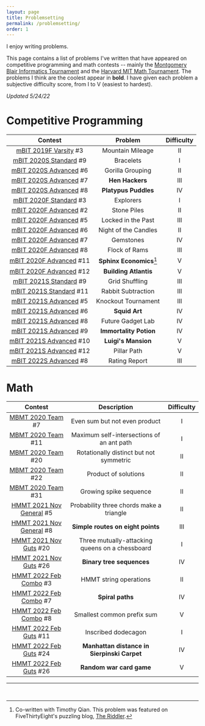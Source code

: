 ```yaml
---
layout: page
title: Problemsetting
permalink: /problemsetting/
order: 1
---
```


I enjoy writing problems.

This page contains a list of problems I've written that have appeared on competitive programming and math contests -- mainly the [Montgomery Blair Informatics Tournament](https://mbit.mbhs.edu/) and the [Harvard MIT Math Tournament](https://www.hmmt.org/). The problems I think are the coolest appear in **bold**. I have given each problem a subjective difficulty score, from I to V (easiest to hardest).

*Updated 5/24/22*

# Competitive Programming

|                                   Contest                                   |         Problem        | Difficulty |
|:---------------------------------------------------------------------------:|:----------------------:|:----------:|
|   [mBIT 2019F Varsity](https://mbit.mbhs.edu/archive/2019/varsity.pdf) #3   |    Mountain Mileage    |     II     |
|  [mBIT 2020S Standard](https://mbit.mbhs.edu/archive/2020/standard.pdf) #9  |        Bracelets       |      I     |
|  [mBIT 2020S Advanced](https://mbit.mbhs.edu/archive/2020/advanced.pdf) #6  |    Gorilla Grouping    |     II     |
|  [mBIT 2020S Advanced](https://mbit.mbhs.edu/archive/2020/advanced.pdf) #7  |     **Hen Hackers**    |     III    |
|  [mBIT 2020S Advanced](https://mbit.mbhs.edu/archive/2020/advanced.pdf) #8  |  **Platypus Puddles**  |     IV     |
|  [mBIT 2020F Standard](https://mbit.mbhs.edu/archive/2020f/standard.pdf) #3 |        Explorers       |      I     |
|  [mBIT 2020F Advanced](https://mbit.mbhs.edu/archive/2020f/advanced.pdf) #2 |       Stone Piles      |     II     |
|  [mBIT 2020F Advanced](https://mbit.mbhs.edu/archive/2020f/advanced.pdf) #5 |   Locked in the Past   |     III    |
|  [mBIT 2020F Advanced](https://mbit.mbhs.edu/archive/2020f/advanced.pdf) #6 |  Night of the Candles  |     II     |
|  [mBIT 2020F Advanced](https://mbit.mbhs.edu/archive/2020f/advanced.pdf) #7 |        Gemstones       |     IV     |
|  [mBIT 2020F Advanced](https://mbit.mbhs.edu/archive/2020f/advanced.pdf) #8 |      Flock of Rams     |     III    |
| [mBIT 2020F Advanced](https://mbit.mbhs.edu/archive/2020f/advanced.pdf) #11 |**Sphinx Economics**[^1]|      V     |
| [mBIT 2020F Advanced](https://mbit.mbhs.edu/archive/2020f/advanced.pdf) #12 |  **Building Atlantis** |      V     |
|  [mBIT 2021S Standard](https://mbit.mbhs.edu/archive/2021s/standard.pdf) #9 |     Grid Shuffling     |     III    |
| [mBIT 2021S Standard](https://mbit.mbhs.edu/archive/2021s/standard.pdf) #11 |   Rabbit Subtraction   |     III    |
|  [mBIT 2021S Advanced](https://mbit.mbhs.edu/archive/2021s/advanced.pdf) #5 |   Knockout Tournament  |     III    |
|  [mBIT 2021S Advanced](https://mbit.mbhs.edu/archive/2021s/advanced.pdf) #6 |      **Squid Art**     |     IV     |
|  [mBIT 2021S Advanced](https://mbit.mbhs.edu/archive/2021s/advanced.pdf) #8 |    Future Gadget Lab   |     IV     |
|  [mBIT 2021S Advanced](https://mbit.mbhs.edu/archive/2021s/advanced.pdf) #9 | **Immortality Potion** |     IV     |
| [mBIT 2021S Advanced](https://mbit.mbhs.edu/archive/2021s/advanced.pdf) #10 |   **Luigi's Mansion**  |      V     |
| [mBIT 2021S Advanced](https://mbit.mbhs.edu/archive/2021s/advanced.pdf) #12 |       Pillar Path      |      V     |
| [mBIT 2022S Advanced](https://mbit.mbhs.edu/archive/2022s/advanced.pdf) #8  |      Rating Report     |     III    |

[^1]: Co-written with Timothy Qian. This problem was featured on FiveThirtyEight's puzzling blog, [The Riddler](https://fivethirtyeight.com/features/can-you-outthink-the-sphinx/).

# Math

|                                                     Contest                                                 |                       Description                   |     Difficulty    |
|:-----------------------------------------------------------------------------------------------------------:|:---------------------------------------------------:|:-----------------:|
|                   [MBMT 2020 Team](https://mbmt.mbhs.edu/static/archive/2020/team.pdf) #7                   |            Even sum but not even product            |         I         |
|                   [MBMT 2020 Team](https://mbmt.mbhs.edu/static/archive/2020/team.pdf) #11                  |      Maximum self-intersections of an ant path      |         I         |
|                   [MBMT 2020 Team](https://mbmt.mbhs.edu/static/archive/2020/team.pdf) #20                  |       Rotationally distinct but not symmetric       |         II        |
|                   [MBMT 2020 Team](https://mbmt.mbhs.edu/static/archive/2020/team.pdf) #22                  |                 Product of solutions                |         II        |
|                   [MBMT 2020 Team](https://mbmt.mbhs.edu/static/archive/2020/team.pdf) #31                  |                Growing spike sequence               |         II        |
|     [HMMT 2021 Nov General](https://hmmt-archive.s3.amazonaws.com/tournaments/2021/nov/gen/problems.pdf) #5 |         Probability three chords make a triangle    |         II        |
|     [HMMT 2021 Nov General](https://hmmt-archive.s3.amazonaws.com/tournaments/2021/nov/gen/problems.pdf) #8 |            **Simple routes on eight points**        |         III       |
|      [HMMT 2021 Nov Guts](https://hmmt-archive.s3.amazonaws.com/tournaments/2021/nov/guts/problems.pdf) #20 |     Three mutually-attacking queens on a chessboard |         I         |
|     [HMMT 2021 Nov Guts](https://hmmt-archive.s3.amazonaws.com/tournaments/2021/nov/guts/problems.pdf) #26  |              **Binary tree sequences**              |         IV        |
|     [HMMT 2022 Feb Combo](https://hmmt-archive.s3.amazonaws.com/tournaments/2022/feb/comb/problems.pdf) #3  |                HMMT string operations               |         II        |
|     [HMMT 2022 Feb Combo](https://hmmt-archive.s3.amazonaws.com/tournaments/2022/feb/comb/problems.pdf) #7  |                    **Spiral paths**                 |         IV        |
|     [HMMT 2022 Feb Combo](https://hmmt-archive.s3.amazonaws.com/tournaments/2022/feb/comb/problems.pdf) #8  |               Smallest common prefix sum            |         V         |
|     [HMMT 2022 Feb Guts](https://hmmt-archive.s3.amazonaws.com/tournaments/2022/feb/guts/problems.pdf) #11  |                   Inscribed dodecagon               |         I         |
|     [HMMT 2022 Feb Guts](https://hmmt-archive.s3.amazonaws.com/tournaments/2022/feb/guts/problems.pdf) #24  |       **Manhattan distance in Sierpinski Carpet**   |         IV        |
|     [HMMT 2022 Feb Guts](https://hmmt-archive.s3.amazonaws.com/tournaments/2022/feb/guts/problems.pdf) #26  |                 **Random war card game**            |         V         |


***

<br>